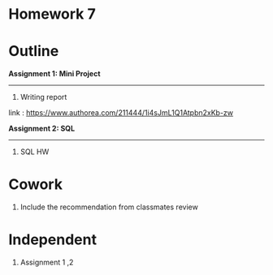 # Homework 7

# Outline
**Assignment 1: Mini Project**
****
1. Writing report

link : <https://www.authorea.com/211444/1i4sJmL1Q1Atpbn2xKb-zw>

**Assignment 2: SQL**
****
1. SQL HW

# Cowork
1. Include the recommendation from classmates review


# Independent
1. Assignment 1 ,2
